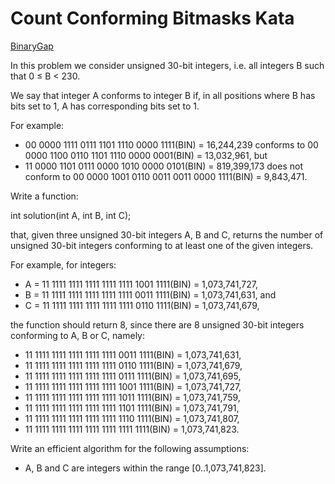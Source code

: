 # Count Conforming Bitmasks Kata

[BinaryGap](https://app.codility.com/programmers/trainings/9/count_conforming_bitmasks/)

In this problem we consider unsigned 30-bit integers, i.e. all integers B such that 0 ≤ B < 230.

We say that integer A conforms to integer B if, in all positions where B has bits set to 1, A has corresponding bits set to 1.

For example:
* 00 0000 1111 0111 1101 1110 0000 1111(BIN) = 16,244,239 conforms to
  00 0000 1100 0110 1101 1110 0000 0001(BIN) = 13,032,961, but
* 11 0000 1101 0111 0000 1010 0000 0101(BIN) = 819,399,173 does not conform to
  00 0000 1001 0110 0011 0011 0000 1111(BIN) = 9,843,471.

Write a function:

int solution(int A, int B, int C);

that, given three unsigned 30-bit integers A, B and C, returns the number of unsigned 30-bit integers conforming to at least one of the given integers.

For example, for integers:
* A = 11 1111 1111 1111 1111 1111 1001 1111(BIN) = 1,073,741,727,
* B = 11 1111 1111 1111 1111 1111 0011 1111(BIN) = 1,073,741,631, and
* C = 11 1111 1111 1111 1111 1111 0110 1111(BIN) = 1,073,741,679,

the function should return 8, since there are 8 unsigned 30-bit integers conforming to A, B or C, namely:

* 11 1111 1111 1111 1111 1111 0011 1111(BIN) = 1,073,741,631,
* 11 1111 1111 1111 1111 1111 0110 1111(BIN) = 1,073,741,679,
* 11 1111 1111 1111 1111 1111 0111 1111(BIN) = 1,073,741,695,
* 11 1111 1111 1111 1111 1111 1001 1111(BIN) = 1,073,741,727,
* 11 1111 1111 1111 1111 1111 1011 1111(BIN) = 1,073,741,759,
* 11 1111 1111 1111 1111 1111 1101 1111(BIN) = 1,073,741,791,
* 11 1111 1111 1111 1111 1111 1110 1111(BIN) = 1,073,741,807,
* 11 1111 1111 1111 1111 1111 1111 1111(BIN) = 1,073,741,823.

Write an efficient algorithm for the following assumptions:

* A, B and C are integers within the range [0..1,073,741,823].
